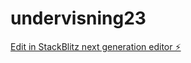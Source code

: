 # undervisning23

[Edit in StackBlitz next generation editor ⚡️](https://stackblitz.com/~/github.com/lise-charlotte/undervisning23)
